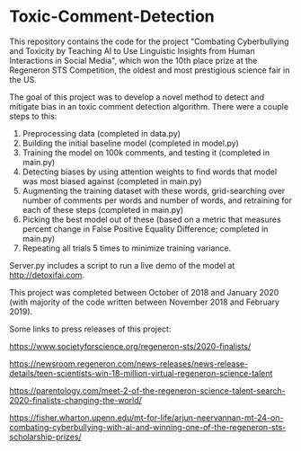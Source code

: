 # Toxic-Comment-Detection

This repository contains the code for the project "Combating Cyberbullying and Toxicity by Teaching AI to Use Linguistic Insights from Human Interactions in Social Media", which won the 10th place prize at the Regeneron STS Competition, the oldest and most prestigious science fair in the US.

The goal of this project was to develop a novel method to detect and mitigate bias in an toxic comment detection algorithm. There were a couple steps to this:

1. Preprocessing data (completed in data.py)
2. Building the initial baseline model (completed in model.py)
3. Training the model on 100k comments, and testing it (completed in main.py)
4. Detecting biases by using attention weights to find words that model was most biased against (completed in main.py)
5. Augmenting the training dataset with these words, grid-searching over number of comments per words and number of words, and retraining for each of these steps (completed in main.py)
6. Picking the best model out of these (based on a metric that measures percent change in False Positive Equality Difference; completed in main.py)
7. Repeating all trials 5 times to minimize training variance.

Server.py includes a script to run a live demo of the model at http://detoxifai.com.

This project was completed between October of 2018 and January 2020 (with majority of the code written between November 2018 and February 2019).

Some links to press releases of this project:

https://www.societyforscience.org/regeneron-sts/2020-finalists/

https://newsroom.regeneron.com/news-releases/news-release-details/teen-scientists-win-18-million-virtual-regeneron-science-talent

https://parentology.com/meet-2-of-the-regeneron-science-talent-search-2020-finalists-changing-the-world/

https://fisher.wharton.upenn.edu/mt-for-life/arjun-neervannan-mt-24-on-combating-cyberbullying-with-ai-and-winning-one-of-the-regeneron-sts-scholarship-prizes/
